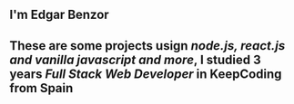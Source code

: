 ## I'm Edgar Benzor
## These are some projects usign **_node.js, react.js and vanilla javascript and more_**, I studied 3 years _Full Stack Web Developer_ in KeepCoding from Spain
